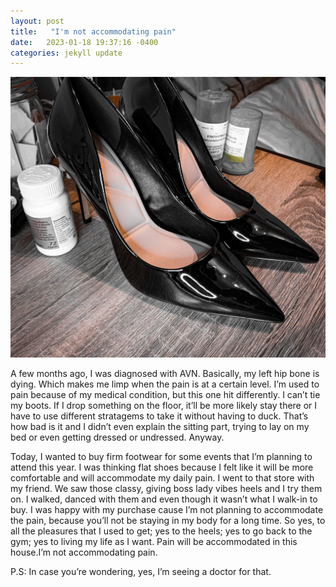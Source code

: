 ```yaml
---
layout: post
title:   "I'm not accommodating pain"
date:   2023-01-18 19:37:16 -0400
categories: jekyll update
---
```

		
  <p> <img src="/assets/img/IMG.jpg"/> </p>

<p> 
A few months ago, I was diagnosed with AVN. Basically, my left hip bone is dying.
Which makes me limp when the pain is at a certain level. I’m used to pain because of my medical condition, but this one hit differently. 
I can’t tie my boots. 
If I drop something on the floor, it’ll be more likely stay there or I have to use different stratagems to take it without having to duck. 
That’s how bad is it and I didn’t even explain the sitting part, trying to lay on my bed or even getting dressed or undressed. Anyway. </p>

<p> Today, I wanted to buy firm footwear for some events that I’m planning to attend this year.
I was thinking flat shoes because I felt like it will be more comfortable and will accommodate my daily pain.
I went to that store with my friend. We saw those classy, giving boss lady vibes heels and I try them on.
I walked, danced with them and even though it wasn’t what I walk-in to buy. 
I was happy with my purchase cause I’m not planning to accommodate the pain, because you’ll not be staying in my body for a long time. 
So yes, to all the pleasures that I used to get; yes to the heels; yes to go back to the gym; yes to living my life as I want.
Pain will be accommodated in this house.I’m not accommodating pain.<br>
 </p>

<p>  P.S: In case you’re wondering, yes, I’m seeing a doctor for that. <br></p>













